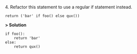 4\. Refactor this statement to use a regular if statement instead.
```
return ('bar' if foo() else qux())
```

**> Solution**
```
if foo():
    return 'bar'
else:
    return qux()
```